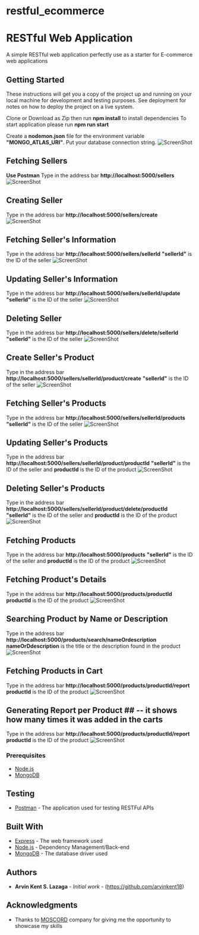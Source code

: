 # restful_ecommerce
# RESTful Web Application

A simple RESTful web application perfectly use as a starter for E-commerce web applications

## Getting Started

These instructions will get you a copy of the project up and running on your local machine for development and testing purposes. See deployment for notes on how to deploy the project on a live system.

Clone or Download as Zip then run **npm install** to install dependencies
To start application please run **npm run start**

Create a **nodemon.json** file for the environment variable **"MONGO_ATLAS_URI"**. Put your database connection string.
![ScreenShot](https://user-images.githubusercontent.com/32665778/72198606-021fb980-346b-11ea-89b7-f5bfa8013c36.PNG)

## Fetching Sellers ##
**Use Postman**
Type in the address bar **http://localhost:5000/sellers**
![ScreenShot](https://user-images.githubusercontent.com/32665778/72198290-65f3b380-3466-11ea-8726-9c993d4d828d.PNG)

## Creating Seller ##
Type in the address bar **http://localhost:5000/sellers/create**
![ScreenShot](https://user-images.githubusercontent.com/32665778/72198455-89b7f900-3468-11ea-9847-b0a5b43e2498.PNG)

## Fetching Seller's Information ##
Type in the address bar **http://localhost:5000/sellers/sellerId**
**"sellerId"** is the ID of the seller
![ScreenShot](https://user-images.githubusercontent.com/32665778/72198361-2d080e80-3467-11ea-97e7-0308ef45cbee.PNG)

## Updating Seller's Information ##
Type in the address bar **http://localhost:5000/sellers/sellerId/update** 
**"sellerId"** is the ID of the seller
![ScreenShot](https://user-images.githubusercontent.com/32665778/72198421-04344900-3468-11ea-8ccd-2bd188588f51.PNG)

## Deleting Seller ##
Type in the address bar **http://localhost:5000/sellers/delete/sellerId**
**"sellerId"** is the ID of the seller
![ScreenShot](https://user-images.githubusercontent.com/32665778/72198455-89b7f900-3468-11ea-9847-b0a5b43e2498.PNG)

## Create Seller's Product ##
Type in the address bar **http://localhost:5000/sellers/sellerId/product/create**
**"sellerId"** is the ID of the seller
![ScreenShot](https://user-images.githubusercontent.com/32665778/72198634-76f2f380-346b-11ea-9555-37697d9fd733.PNG)

## Fetching Seller's Products ##
Type in the address bar **http://localhost:5000/sellers/sellerId/products**
**"sellerId"** is the ID of the seller
![ScreenShot](https://user-images.githubusercontent.com/32665778/72198666-eff24b00-346b-11ea-83c8-cc207e3d6abb.PNG)

## Updating Seller's Products ##
Type in the address bar **http://localhost:5000/sellers/sellerId/product/productId**
**"sellerId"** is the ID of the seller and **productId** is the ID of the product
![ScreenShot](https://user-images.githubusercontent.com/32665778/72198786-752a2f80-346d-11ea-8d96-afe78ed60349.PNG)

## Deleting Seller's Products ##
Type in the address bar **http://localhost:5000/sellers/sellerId/product/delete/productId**
**"sellerId"** is the ID of the seller and **productId** is the ID of the product
![ScreenShot](https://user-images.githubusercontent.com/32665778/72206250-62901480-34c6-11ea-9ead-35e45653bf5c.PNG)

## Fetching Products ##
Type in the address bar **http://localhost:5000/products**
**"sellerId"** is the ID of the seller and **productId** is the ID of the product
![ScreenShot](https://user-images.githubusercontent.com/32665778/72206254-70459a00-34c6-11ea-9b67-da7848f47159.PNG)

## Fetching Product's Details ##
Type in the address bar **http://localhost:5000/products/productId**
**productId** is the ID of the product
![ScreenShot](https://user-images.githubusercontent.com/32665778/72206252-6754c880-34c6-11ea-8e53-cdfbd7abc556.PNG)

## Searching Product by Name or Description ##
Type in the address bar **http://localhost:5000/products/search/nameOrdescription**
**nameOrDdescription** is the title or the description found in the product
![ScreenShot](https://user-images.githubusercontent.com/32665778/72206327-23ae8e80-34c7-11ea-9ad4-1a27d7ffb686.PNG)

## Fetching Products in Cart ##
Type in the address bar **http://localhost:5000/products/productId/report**
**productId** is the ID of the product
![ScreenShot](https://user-images.githubusercontent.com/32665778/72206253-6d4aa980-34c6-11ea-999e-cf88c6526514.PNG)

## Generating Report per Product ## -- it shows how many times it was added in the carts
Type in the address bar **http://localhost:5000/products/productId/report**
**productId** is the ID of the product
![ScreenShot](https://user-images.githubusercontent.com/32665778/72206359-8b64d980-34c7-11ea-9e55-354480eb9091.PNG)

### Prerequisites

* [Node.js](https://www.nodejs.org/)
* [MongoDB](https://www.mongodb.com)

## Testing
* [Postman](https://www.getpostman.com/) - The application used for testing RESTFul APIs

## Built With

* [Express](https://www.express.com/) - The web framework used
* [Node.js](https://nodejs.org/) - Dependency Management/Back-end
* [MongoDB](https://www.mongodb.com) - The database driver used

## Authors

* **Arvin Kent S. Lazaga** - *Initial work* - (https://github.com/arvinkent18)

## Acknowledgments

* Thanks to [MOSCORD](https://www.moscord.com/) company for giving me the opportunity to showcase my skills
